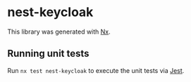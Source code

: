 # nest-keycloak

This library was generated with [Nx](https://nx.dev).

## Running unit tests

Run `nx test nest-keycloak` to execute the unit tests via [Jest](https://jestjs.io).
